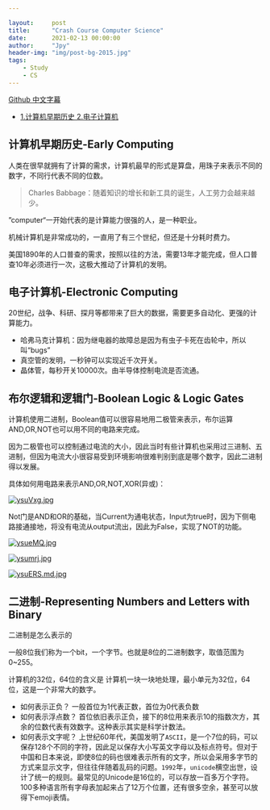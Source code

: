 ```yaml
---

layout:     post
title:      "Crash Course Computer Science"
date:       2021-02-13 00:00:00
author:     "Jpy"
header-img: "img/post-bg-2015.jpg"
tags:
    - Study
    - CS
---
```


[Github 中文字幕](https://github.com/1c7/crash-course-computer-science-chinese)

* [1.计算机早期历史 2.电子计算机](#1)



<h2 id="1">计算机早期历史-Early Computing</h2>

人类在很早就拥有了计算的需求，计算机最早的形式是算盘，用珠子来表示不同的数字，不同行代表不同的位数。

> Charles Babbage：随着知识的增长和新工具的诞生，人工劳力会越来越少。

”computer“一开始代表的是计算能力很强的人，是一种职业。

机械计算机是非常成功的，一直用了有三个世纪，但还是十分耗时费力。

美国1890年的人口普查的需求，按照以往的方法，需要13年才能完成，但人口普查10年必须进行一次，这极大推动了计算机的发明。

<h2>电子计算机-Electronic Computing</h2>

20世纪，战争、科研、探月等都带来了巨大的数据，需要更多自动化、更强的计算能力。

* 哈弗马克计算机：因为继电器的故障总是因为有虫子卡死在齿轮中，所以叫“bugs”
* 真空管的发明，一秒钟可以实现近千次开关。
* 晶体管，每秒开关10000次。由半导体控制电流是否流通。

<h2>布尔逻辑和逻辑门-Boolean Logic & Logic Gates</h2>

计算机使用二进制，Boolean值可以很容易地用二极管来表示，布尔运算AND,OR,NOT也可以用不同的电路来完成。

因为二极管也可以控制通过电流的大小，因此当时有些计算机也采用过三进制、五进制，但因为电流大小很容易受到环境影响很难判别到底是哪个数字，因此二进制得以发展。

具体如何用电路来表示AND,OR,NOT,XOR(异或)：

[![ysuVxg.jpg](https://s3.ax1x.com/2021/02/13/ysuVxg.jpg)](https://imgchr.com/i/ysuVxg)

Not门是AND和OR的基础，当Current为通电状态，Input为true时，因为下侧电路接通接地，将没有电流从output流出，因此为False，实现了NOT的功能。

[![ysueMQ.jpg](https://s3.ax1x.com/2021/02/13/ysueMQ.jpg)](https://imgchr.com/i/ysueMQ)

[![ysumrj.jpg](https://s3.ax1x.com/2021/02/13/ysumrj.jpg)](https://imgchr.com/i/ysumrj)



[![ysuERS.md.jpg](https://s3.ax1x.com/2021/02/13/ysuERS.md.jpg)](https://imgchr.com/i/ysuERS)

## 二进制-Representing Numbers and Letters with Binary

二进制是怎么表示的

一般8位我们称为一个bit，一个字节。也就是8位的二进制数字，取值范围为0~255。

计算机的32位，64位的含义是 计算机一块一块地处理，最小单元为32位，64位，这是一个非常大的数字。

* 如何表示正负？ 一般首位为1代表正数，首位为0代表负数
* 如何表示浮点数？ 首位依旧表示正负，接下的8位用来表示10的指数次方，其余的位数代表有效数字。这种表示其实是科学计数法。
* 如何表示文字呢？ 上世纪60年代，美国发明了`ASCII`，是一个7位的码，可以保存128个不同的字符，因此足以保存大小写英文字母以及标点符号。但对于中国和日本来说，即使8位的码也很难表示所有的文字，所以会采用多字节的方式来显示文字，但往往伴随着乱码的问题。`1992`年，`unicode`横空出世，设计了统一的规则。最常见的Unicode是16位的，可以存放一百多万个字符。100多种语言所有字母表加起来占了12万个位置，还有很多空余，甚至可以放得下emoji表情。

